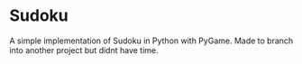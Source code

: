 # Sudoku
A simple implementation of Sudoku in Python with PyGame. Made to branch into another project but didnt have time.
